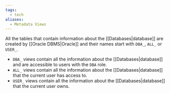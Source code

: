 ```yaml
---
tags:
  - tech
aliases:
  - Metadata Views
---
```

All the tables that contain information about the [[Databases|database]] are created by [[Oracle DBMS|Oracle]] and their names start with `DBA_`, `ALL_` or `USER_`. 
- `DBA_` views contain all the information about the [[Databases|database]] and are accessible to users with the `DBA` role.
- `ALL_` views contain all the information about the [[Databases|database]] that the current user has access to.
- `USER_` views contain all the information about the [[Databases|database]] that the current user owns.